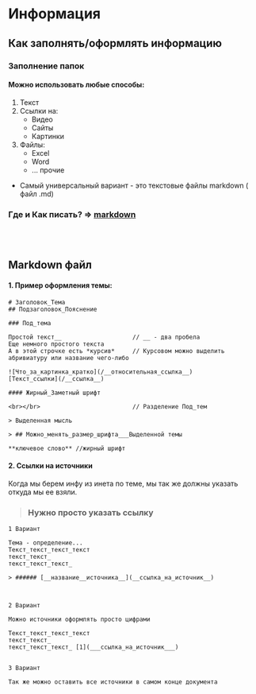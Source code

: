 # Информация 
## Как заполнять/оформлять информацию


### Заполнение папок  
#### Можно использовать любые способы:

1. Текст
2. Ссылки на:
   - Видео
   - Сайты
   - Картинки
3. Файлы:
   - Excel
   - Word
   - ... прочие
   
- Самый универсальный вариант - это текстовые файлы markdown ( файл .md)

### Где и Как писать? => [markdown](/zero/info/Репозиторий/Заполнение/markdown.md)




<br></br> 
## Markdown файл
#### 1. Пример оформления темы: 

```
# Заголовок_Тема
## Подзаголовок_Пояснение

### Под_тема

Простой текст__                    // __ - два пробела
Еще немного простого текста 
А в этой строчке есть *курсив*     // Курсовом можно выделить абривиатуру или название чего-либо 

![Что_за_картинка_кратко](/__относительная_ссылка__) 
[Текст_ссылки](/__ссылка__) 

#### Жирный_Заметный шрифт

<br></br>                          // Разделение Под_тем

> Выделенная мысль 

> ## Можно_менять_размер_шрифта___Выделенной темы

**ключевое слово** //жирный шрифт 

```

#### 2. Ссылки на источники 
Когда мы берем инфу из инета по теме, мы так же должны указать откуда мы ее взяли. 
> ### Нужно просто указать ссылку 

```
1 Вариант 

Тема - определение...
Текст_текст_текст_текст 
текст_текст_
текст_текст_текст_ 

> ###### [__название__источника__](__cсылка_на_источник__)



2 Вариант

Можно источники оформлять просто цифрами

Текст_текст_текст_текст 
текст_текст_
текст_текст_текст_ [1](___ссылка_на_источник___)


3 Вариант 

Так же можно оставить все источники в самом конце документа 

```



